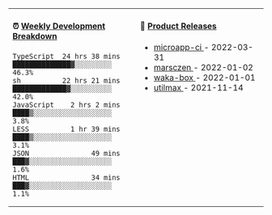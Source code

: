 <table width="800px">
<tr>
<td valign="top" width="50%">

####  ⏰  <a href="https://gist.github.com/marsczen/0c39a3e7b4a372c6cff4a8714271308c" target="_blank">Weekly Development Breakdown</a>

<!-- code_time starts -->

```text
TypeScript  24 hrs 38 mins  ██████████████▓░░░░░░░░░  46.3%
sh          22 hrs 21 mins  █████████████▓░░░░░░░░░░  42.0%
JavaScript    2 hrs 2 mins  ████▒░░░░░░░░░░░░░░░░░░░   3.8%
LESS          1 hr 39 mins  ████▒░░░░░░░░░░░░░░░░░░░   3.1%
JSON               49 mins  ███▓░░░░░░░░░░░░░░░░░░░░   1.6%
HTML               34 mins  ███▓░░░░░░░░░░░░░░░░░░░░   1.1%
```

<!-- code_time ends -->
</td>
<td valign="top" width="50%">

#### 🌾 <a href="https://github.com/marsczen/marsczen/blob/master/releases.md" target="_blank">Product Releases</a>

<!-- recent_releases starts -->
* <a href='https://github.com/marsczen/microapp-ci/releases/tag/v0.0.2' target='_blank'>microapp-ci </a> - 2022-03-31
* <a href='https://github.com/marsczen/marsczen/releases/tag/v0.0.1' target='_blank'>marsczen </a> - 2022-01-02
* <a href='https://github.com/marsczen/waka-box/releases/tag/v3.0.1' target='_blank'>waka-box </a> - 2022-01-01
* <a href='https://github.com/marsczen/utilmax/releases/tag/v1.0.6' target='_blank'>utilmax </a> - 2021-11-14
<!-- recent_releases ends -->

</td>
</tr>
  </table>
